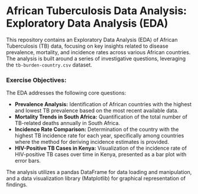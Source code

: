 # African Tuberculosis Data Analysis: Exploratory Data Analysis (EDA)

This repository contains an Exploratory Data Analysis (EDA) of African Tuberculosis (TB) data, focusing on key insights related to disease prevalence, mortality, and incidence rates across various African countries. The analysis is built around a series of investigative questions, leveraging the `tb-burden-country.csv` dataset.

### Exercise Objectives:

The EDA addresses the following core questions:

* **Prevalence Analysis:** Identification of African countries with the highest and lowest TB prevalence based on the most recent available data.
* **Mortality Trends in South Africa:** Quantification of the total number of TB-related deaths annually in South Africa.
* **Incidence Rate Comparison:** Determination of the country with the highest TB incidence rate for each year, specifically among countries where the method for deriving incidence estimates is provided.
* **HIV-Positive TB Cases in Kenya:** Visualization of the incidence rate of HIV-positive TB cases over time in Kenya, presented as a bar plot with error bars.

The analysis utilizes a pandas DataFrame for data loading and manipulation, and a data visualization library (Matplotlib) for graphical representation of findings.
